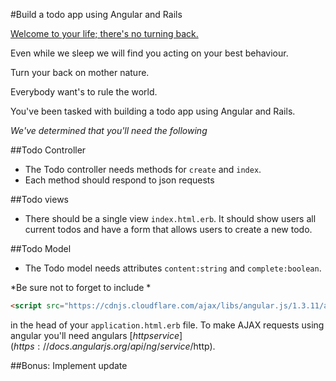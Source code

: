 #Build a todo app using Angular and Rails

[Welcome to your life; there's no turning back.](https://www.youtube.com/watch?v=ST86JM1RPl0)

Even while we sleep we will find you acting on your best behaviour.

Turn your back on mother nature.

Everybody want's to rule the world.

You've been tasked with building a todo app using Angular and Rails.

*We've determined that you'll need the following*

##Todo Controller
* The Todo controller needs methods for `create` and `index`.
* Each method should respond to json requests

##Todo views
* There should be a single view `index.html.erb`. It should show users all current todos and have a form that allows users to create a new todo.

##Todo Model
* The Todo model needs attributes `content:string` and `complete:boolean`.

*Be sure not to forget to include *
```html
<script src="https://cdnjs.cloudflare.com/ajax/libs/angular.js/1.3.11/angular-animate.js"></script>
```
in the head of your `application.html.erb` file.
To make AJAX requests using angular you'll need angulars [$http service](https://docs.angularjs.org/api/ng/service/$http).


##Bonus: Implement update
